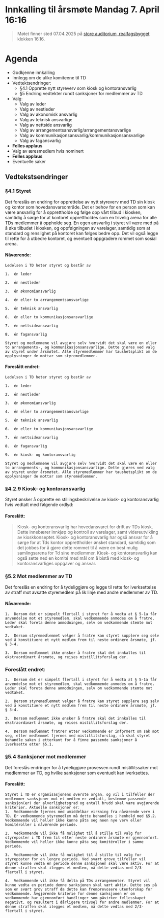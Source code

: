 # Innkalling til årsmøte Mandag 7. April 16:16

> Møtet finner sted 07.04.2025 på [store auditorium, realfagsbygget](https://link.mazemap.com/k9uSqdPQ) klokken 16.16.

# Agenda
* Godkjenne innkalling
* Innlegg om de ulike komiteene til TD
* Vedtektsendringer:
    * §4.1 Opprette nytt styreverv som kiosk og kontoransvarlig
    * §5 Endring vedtekter rundt sanksjoner for medlemmer av TD
* Valg:
  * Valg av leder
  * Valg av nestleder
  * Valg av økonomisk ansvarlig
  * Valg av teknisk ansvarlige
  * Valg av nettside ansvarlig
  * Valg av arrangementsansvarlig/arrangementansvarlige
  * Valg av kommunikasjonsansvarlig/kommunikasjonsansvarlige
  * Valg av fagansvarlig
* **Felles applaus**
* Valg av æresmedlem hvis nominert
* **Felles applaus**
* Eventuelle saker

## Vedtekstsendringer

### §4.1 Styret
Det foreslås en endring for opprettelse av nytt styreverv med TD sin kiosk og kontor som hovedansvarsområde. Det er behov for en person som kan være ansvarlig for å opprettholde og følge opp vårt tilbud i kiosken, samtidig å sørge for at kontoret opprettholdes som en trivelig arena for alle TDs medlemmer å oppholde seg. En egen ansvarlig i styret vil være med på å øke tilbudet i kiosken, og oppfølgningen av varelager, samtidig som at standard og renslighet på kontoret kan følges bedre opp. Det vil også legge til rette for å utbedre kontoret, og eventuelt oppgradere rommet som sosial arena.

#### Nåværende:
```
Ledelsen i TD heter styret og består av

1.  én leder

2.  én nestleder

3.  én økonomiansvarlig

4.  én eller to arrangementsansvarlige

5.  én teknisk ansvarlig

6.  én eller to kommunikasjonsansvarlige

7.  én nettsideansvarlig

8.  én fagansvarlig

Styret og medlemmene vil avgjøre selv hvorvidt det skal være en eller to arrangements-, og kommunikasjonsansvarlige. Dette gjøres ved valg av styret under årsmøtet. Alle styremedlemmer har taushetsplikt om de opplysninger de mottar som styremedlemmer.
```

#### Foreslått endret:
```
Ledelsen i TD heter styret og består av

1.  én leder

2.  én nestleder

3.  én økonomiansvarlig

4.  én eller to arrangementsansvarlige

5.  én teknisk ansvarlig

6.  én eller to kommunikasjonsansvarlige

7.  én nettsideansvarlig

8.  én fagansvarlig

9.  én kiosk- og kontoransvarlig

Styret og medlemmene vil avgjøre selv hvorvidt det skal være en eller to arrangements-, og kommunikasjonsansvarlige. Dette gjøres ved valg av styret under årsmøtet. Alle styremedlemmer har taushetsplikt om de opplysninger de mottar som styremedlemmer.

```

### §4.2.9 Kiosk- og kontoransvarlig
Styret ønsker å opprette en stillingsbeskrivelse av  kiosk- og kontoransvarlig hvis vedtatt med følgende ordlyd:

#### Foreslått:
> Kiosk- og kontoransvarlig har hovedansvaret for drift av TDs kiosk. Dette innebærer innkjøp og kontroll av varelager, samt videreutvikling av kioskkonseptet. Kiosk- og kontoransvarlig har også ansvar for å sørge for at Tds kontor opprettholder ønsket standard, samtidig som det jobbes for å gjøre dette rommet til å være en best mulig samlingsarena for Td sine medlemmer. Kiosk- og kontoransvarlig kan også sette ned en komité med mål om å bistå med kiosk- og kontoransvarliges oppgaver og ansvar.

### §5.2 Mot medlemmer av TD
Det foreslås en endring for å tydeliggjøre og legge til rette for iverksettelse av straff mot avsatte styremedlem på lik linje med andre medlemmer av TD.

#### Nåværende:
```
1.  Dersom det er simpelt flertall i styret for å vedta at § 5-1a får anvendelse mot et styremedlem, skal vedkommende anmodes om å fratre.
Leder skal foreta denne anmodningen, selv om vedkommende stemte mot vedtaket.

2.  Dersom styremedlemmet velger å fratre kan styret supplere seg selv ved å konstituere et nytt medlem frem til neste ordinære årsmøte, jf. § 3-4.

3.  Dersom medlemmet ikke ønsker å fratre skal det innkalles til ekstraordinært årsmøte, og reises mistillitsforslag der.
```

### Foreslått endret:
```
1.  Dersom det er simpelt flertall i styret for å vedta at § 5-1a får anvendelse mot et styremedlem, skal vedkommende anmodes om å fratre.
Leder skal foreta denne anmodningen, selv om vedkommende stemte mot vedtaket.

2.  Dersom styremedlemmet velger å fratre kan styret supplere seg selv ved å konstituere et nytt medlem frem til neste ordinære årsmøte, jf. § 3-4.

3.  Dersom medlemmet ikke ønsker å fratre skal det innkalles til ekstraordinært årsmøte, og reises mistillitsforslag der.

4.  Dersom medlemmet fratrer etter vedkommende er informert om sak mot seg, eller medlemmet fjernes med mistillitsforslag, så skal styret behandle saken i etterkant for å finne passende sanksjoner å iverksette etter §5.1.
```

### §5.4 Sanksjoner mot medlemmer
Det foreslås endringer for å tydeliggjøre prosessen rundt mistillitssaker mot medlemmer av TD, og hvilke sanksjoner som eventuelt kan iverksettes.

#### Foreslått:
```
Styret i TD er organisasjonens øverste organ, og vil i tilfeller der medlemmer sanksjoner mot et medlem er vedtatt, bestemme passende sanksjon(er) der alvorlighetsgrad og antall brudd skal være avgjørende kriterier. Aktuelle sanksjoner er:
1.  Vedkommende fjernes med umiddelbar virkning fra nåværende verv i TD. Er vedkommende styremedlem må dette behandles i henhold med §5.2. Vedkommende vil heller ikke kunne påta seg noen nye verv eller komitéroller i nåværende periode.

2.  Vedkommende vil ikke få mulighet til å stille til valg for styreposter i TD frem til etter neste ordinære årsmøte er gjennomført. Vedkommende vil heller ikke kunne påta seg komitéroller i samme periode.

3.  Vedkommende vil ikke få mulighet til å stille til valg for styreposter for en lengre periode. Ved svært grove tilfeller vil styret kunne vedta en periode denne sanksjonen skal være aktiv. For at denne straffen skal ilegges et medlem, må dette vedtas med 2/3-flertall i styret.

4.  Vedkommende vil ikke få delta på TDs arrangementer. Styret vil kunne vedta en periode denne sanksjonen skal vært aktiv. Dette ses på som en svært grov straff da dette kan fremprovosere utenforskap for vedkommende. Avgjørende kriterie for denne sanksjonen er om vedkommende har gjennomført handlinger som påvirker fellesskapet negativt, og resultert i dårligere trivsel for andre medlemmer. For at denne straffen skal ilegges et medlem, må dette vedtas med 2/3-flertall i styret.
```